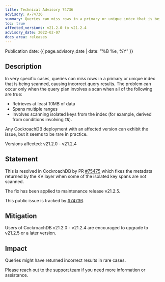 ```yaml
---
title: Technical Advisory 74736
advisory: A-74736
summary: Queries can miss rows in a primary or unique index that is being scanned, causing incorrect query results.
toc: true
affected_versions: v21.2.0 to v21.2.4
advisory_date: 2022-02-07
docs_area: releases
---
```


Publication date: {{ page.advisory_date | date: "%B %e, %Y" }}

## Description

In very specific cases, queries can miss rows in a primary or unique index that is being scanned, causing incorrect query results. The problem can occur only when the query plan involves a scan when all of the following are true:

- Retrieves at least 10MB of data
- Spans multiple ranges
- Involves scanning isolated keys from the index (for example, derived from conditions involving `IN`).

Any CockroachDB deployment with an affected version can exhibit the issue, but it seems to be rare in practice.

Versions affected: v21.2.0 - v21.2.4

## Statement

This is resolved in CockroachDB by PR [#75475](https://github.com/cockroachdb/cockroach/pull/75475) which fixes the metadata returned by the KV layer when some of the isolated key spans are not scanned.

The fix has been applied to maintenance release v21.2.5.

This public issue is tracked by [#74736](https://github.com/cockroachdb/cockroach/issues/74736).

## Mitigation

Users of CockroachDB v21.2.0 - v21.2.4 are encouraged to upgrade to v21.2.5 or a later version.

## Impact

Queries might have returned incorrect results in rare cases.

Please reach out to the [support team](https://support.cockroachlabs.com/) if you need more information or assistance.
